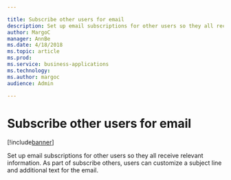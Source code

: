 ```yaml
---

title: Subscribe other users for email
description: Set up email subscriptions for other users so they all receive relevant information.
author: MargoC
manager: AnnBe
ms.date: 4/18/2018
ms.topic: article
ms.prod: 
ms.service: business-applications
ms.technology: 
ms.author: margoc
audience: Admin

---
```

#  Subscribe other users for email




[!include[banner](../../includes/banner.md)]

Set up email subscriptions for other users so they all receive relevant
information. As part of subscribe others, users can customize a subject line and
additional text for the email.
